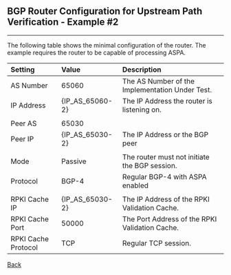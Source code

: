 ## BGP Router Configuration for Upstream Path Verification - Example #2
---
The following table shows the minimal configuration of the router. The example
requires the router to be capable of processing ASPA.

| Setting    | Value | Description                                             |
| :--------- | :---- | :------------------------------------------------------ | 
| AS Number  | 65060 |  The AS Number of the Implementation Under Test.        |
| IP Address | {IP_AS_65060-2} | The IP Address the router is listening on.    |
|            |       |                                                         |
| Peer AS    | 65030 |                                                         |
| Peer IP    | {IP_AS_65030-2} | The IP Address or the BGP peer                | 
|            |       |                                                         |
| Mode       | Passive | The router must not initiate the BGP session.         |
| Protocol   | BGP-4 | Regular BGP-4 with ASPA enabled                         |
|            |       |                                                         |
| RPKI Cache IP | {IP_AS_65030-2} | The IP Address of the RPKI Validation Cache.|
| RPKI Cache Port | 50000 | The Port Address of the RPKI Validation Cache.     |
| RPKI Cache Protocol | TCP | Regular TCP session.                             |

[Back](exp2.README.tpl.md)
